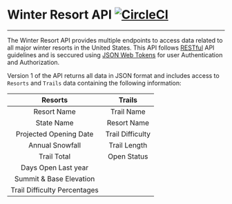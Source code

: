 # Winter Resort API [![CircleCI](https://circleci.com/gh/dstock48/byo-backend.svg?style=svg)](https://circleci.com/gh/dstock48/byo-backend)
---
The Winter Resort API provides multiple endpoints to access data related to all major winter resorts in the United States. This API follows [RESTful](https://en.wikipedia.org/wiki/Representational_state_transfer) API guidelines and is seccured using [JSON Web Tokens](https://jwt.io/) for user Authentication and Authorization.

Version 1 of the API returns all data in JSON format and includes access to `Resorts` and `Trails` data containing the following information:

| Resorts                      | Trails           |
| :--------------------------: | :--------------: |
| Resort Name                  | Trail Name       |
| State Name                   | Resort Name      |
| Projected Opening Date       | Trail Difficulty |
| Annual Snowfall              | Trail Length     |
| Trail Total                  | Open Status      |
| Days Open Last year          |                  |
| Summit & Base Elevation      |                  |
| Trail Difficulty Percentages |                  |
